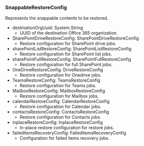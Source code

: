 ### SnappableRestoreConfig
Represents the snappable contents to be restored.

- destinationOrgUuid: System.String
  - UUID of the destination Office 365 organization.
- SharePointDriveRestoreConfig: SharePointDriveRestoreConfig
  - Restore configuration for SharePoint drive jobs.
- sharePointListRestoreConfig: SharePointListRestoreConfig
  - Restore configuration for SharePoint list jobs.
- sharePointFullRestoreConfig: SharePointFullRestoreConfig
  - Restore configuration for full SharePoint jobs.
- OneDriveRestoreConfig: DriveRestoreConfig
  - Restore configuration for Onedrive jobs.
- TeamsRestoreConfig: TeamsRestoreConfig
  - Restore configuration for Teams jobs.
- MailboxRestoreConfig: MailboxRestoreConfig
  - Restore configuration for Mailbox jobs.
- calendarRestoreConfig: CalendarRestoreConfig
  - Restore configuration for Calendar jobs.
- contactsRestoreConfig: ContactsRestoreConfig
  - Restore configuration for Contacts jobs.
- inplaceRestoreConfig: InplaceRestoreConfig
  - In-place restore configuration for restore jobs.
- failedItemsRecoveryConfig: FailedItemsRecoveryConfig
  - Configuration for failed items recovery jobs.
